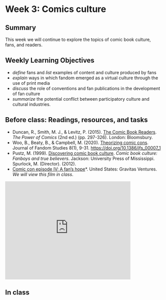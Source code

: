 # Week 3: Comics culture

## Summary
This week we will continue to explore the topics of comic book culture, fans, and readers.

## Weekly Learning Objectives
- *define* fans and *list* examples of content and culture produced by fans
- *explain* ways in which fandom emerged as a virtual culture through the use of print media
- *discuss* the role of conventions and fan publications in the development of fan culture
- *summarize* the potential conflict between participatory culture and cultural industries.

## Before class: Readings, resources, and tasks
 - Duncan, R., Smith, M. J., & Levitz, P. (2015). [The Comic Book Readers](https://iu.instructure.com/files/152626952/download?download_frd=1). *The Power of Comics* (2nd ed.) (pp. 297-326). London: Bloomsbury.
- Woo, B., Beaty, B., & Campbell, M. (2020). [Theorizing comic cons](https://iu.instructure.com/files/149239316/download?download_frd=1). Journal of Fandom Studies 8(1), 9-31. <https://doi.org/10.1386/jfs_00007_1>
- Pustz, M. (1999). [Discovering comic book culture](https://iu.instructure.com/files/149239419/download?download_frd=1). *Comic book culture: Fanboys and true believers*. Jackson: University Press of Mississippi.
Spurlock, M. (Director). (2012). 
- [Comic con episode IV: A fan’s hope](https://youtu.be/ZN41gXXUlLI)*. United States: Gravitas Ventures. *We will view this film in class*.  
<iframe width="560" height="315" src="https://www.youtube.com/embed/ZN41gXXUlLI" title="YouTube video player" frameborder="0" allow="accelerometer; autoplay; clipboard-write; encrypted-media; gyroscope; picture-in-picture" allowfullscreen style="max-width:80%; margin:auto;"></iframe>

## In class